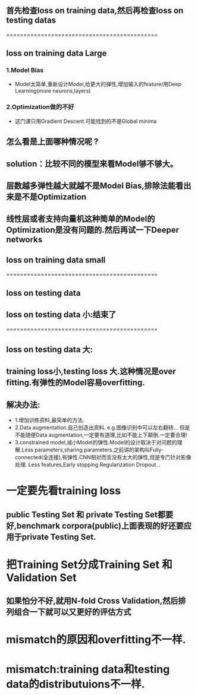 ## 首先检查loss on training data,然后再检查loss on testing datas

============================================

## loss on training data Large

### 1.Model Bias

- Model太简单,重新设计Model,给更大的弹性,增加输入的feature/用Deep Learning(more neurons,layers)
### 2.Optimization做的不好

- 这门课只用Gradient Descent.可能找到的不是Global minima

## 怎么看是上面哪种情况呢 ?
## solution：比较不同的模型来看Model够不够大。
## 层数越多弹性越大就越不是Model Bias,排除法能看出来是不是Optimization
## 线性层或者支持向量机这种简单的Model的Optimization是没有问题的.然后再试一下Deeper networks

## loss on training data small

============================================

## loss on testing data 
## loss on testing data 小:结束了

============================================

## loss on testing data 大:

## training loss小,testing loss 大.这种情况是over fitting.有弹性的Model容易overfitting.

## 解决办法:

- 1.增加训练资料,最简单的方法.
- 2.Data augmentation.自己创造出资料. e.g.图像识别中可以左右翻转...  但是不能随便Data augmentation,一定要有道理,比如不能上下颠倒.一定要合理!
- 3.constrained model,减小Model的弹性.Model的设计取决于对问题的理解.Less parameters,sharing parameters.之前讲的架构叫Fully-connected(全连接),有弹性.CNN相对而言没有太大的弹性,但是专门针对影像处理. Less features,Early stopping Regularization Dropout...

# **一定要先看training loss**

## public Testing Set 和 private Testing Set都要好,benchmark corpora(public)上面表现的好还要应用于private Testing Set.

# 把Training Set分成Training Set 和Validation Set
## 如果怕分不好,就用N-fold Cross Validation,然后排列组合一下就可以又更好的评估方式

# mismatch的原因和overfitting不一样.
# mismatch:training data和testing data的distributuions不一样.
